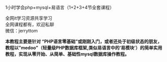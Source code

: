 1小时学会php+mysql+易语言（1+2+3+4节全套课程）

全网it学习资源共享学习<br>全网课程都有，欢迎私聊<br>微信：jerryttom<br>

<strong>本教程主要是针对 “PHP语言零基础”或刚刚入门，或者还处于初级状态的朋友，<br> 教程以”medoo”（轻量级PHP数据库框架,类似易语言中的‘易模块’）的简单实用教程，实现从零开始、从简单、基础性mysql数据库操作教程。</strong>